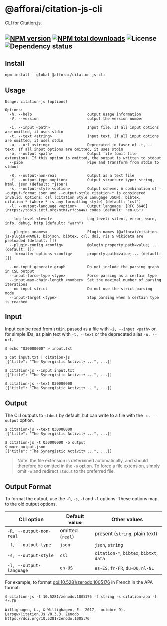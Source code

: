 # @afforai/citation-js-cli
CLI for Citation.js.

[![NPM version](https://img.shields.io/npm/v/@afforai/citation-js-cli.svg)](https://npmjs.org/package/@afforai/citation-js-cli)
[![NPM total downloads](https://img.shields.io/npm/dt/@afforai/citation-js-cli.svg)](https://npmcharts.com/compare/@citation-js%2Fcli?minimal=true)
![License](https://img.shields.io/npm/l/@afforai/citation-js-cli.svg)
![Dependency status](https://img.shields.io/librariesio/release/npm/@afforai/citation-js-cli)
---

## Install

    npm install --global @afforai/citation-js-cli

## Usage

    Usage: citation-js [options]

    Options:
      -h, --help                         output usage information
      -V, --version                      output the version number

      -i, --input <path>                 Input file. If all input options are omitted, it uses stdin
      -t, --text <string>                Input text. If all input options are omitted, it uses stdin
      -u, --url <string>                 Deprecated in favor of -t, --text. If all input options are omitted, it uses stdin
      -o, --output <path>                Output file (omit file extension). If this option is omitted, the output is written to stdout
      --pipe                             Pipe and transform from stdin to stdout

      -R, --output-non-real              Output as a text file
      -f, --output-type <option>         Output structure type: string, html, json (default: "json")
      -s, --output-style <option>        Output scheme. A combination of --output-format json and --output-style citation-* is considered invalid. Options: csl (Citation Style Lanugage JSON), bibtex, citation-* (where * is any formatting style) (default: "csl")
      -l, --output-language <option>     Output language. [RFC 5646](https://tools.ietf.org/html/rfc5646) codes (default: "en-US")

      --log-level <level>                Log level: silent, error, warn, info, debug, http (default: "warn")

      --plugins <names>                  Plugin names (@afforai/citation-js-plugin-NAME); bibjson, bibtex, csl, doi, ris & wikidata are preloaded (default: [])
      --plugin-config <config>           @plugin.property.path=value;... (default: [])
      --formatter-options <config>       property.path=value;... (default: [])

      --no-input-generate-graph          Do not include the parsing graph in CSL output
      --input-force-type <type>          Force parsing as a certain type
      --input-max-chain-length <number>  Set the maximal number of parsing iterations
      --no-input-strict                  Do not use the strict parsing mode
      --input-target <type>              Stop parsing when a certain type is reached

## Input

Input can be read from `stdin`, passed as a file with `-i, --input <path>` or, for simple IDs, as plain text with `-t, --text` or the deprecated alias `-u, --url`.

    $ echo "Q30000000" > input.txt

    $ cat input.txt | citation-js
    [{"title": "The Synergistic Activity ...", ...}]

    $ citation-js --input input.txt
    [{"title": "The Synergistic Activity ...", ...}]

    $ citation-js --text Q30000000
    [{"title": "The Synergistic Activity ...", ...}]

## Output

The CLI outputs to `stdout` by default, but can write to a file with the `-o, --output` option.

    $ citation-js --text Q30000000
    [{"title": "The Synergistic Activity ...", ...}]

    $ citation-js -t Q30000000 -o output
    $ more output.json
    [{"title": "The Synergistic Activity ...", ...}]

> Note: the file extension is determined automatically, and should therefore be omitted in the `-o` option. To force a file extension, simply omit `-o` and redirect `stdout` to the preferred file.

## Output Format

To format the output, use the `-R`, `-s`, `-f` and `-l` options. These options map to the old output options.

| CLI option              | Default value    | Other values         |
|-------------------------|------------------|----------------------|
| `-R, --output-non-real` | omitted (`real`) | present (`string`, plain text) |
| `-f, --output-type`     | `json`           | `json`, `string`     |
| `-s, --output-style`    | `csl`            | `citation-*`, `bibtex`, `bibtxt`, `data` |
| `-l, --output-language` | `en-US`          | `es-ES`, `fr-FR`, `du-DU`, `nl-NL` |

For example, to format [doi:10.5281/zenodo.1005176](https://doi.org/10.5281/zenodo.1005176) in French in the APA format:

    $ citation-js -t 10.5281/zenodo.1005176 -f string -s citation-apa -l fr-FR

    Willighagen, L., & Willighagen, E. (2017,  octobre 9). Larsgw/Citation.Js V0.3.3. Zenodo. https://doi.org/10.5281/zenodo.1005176

